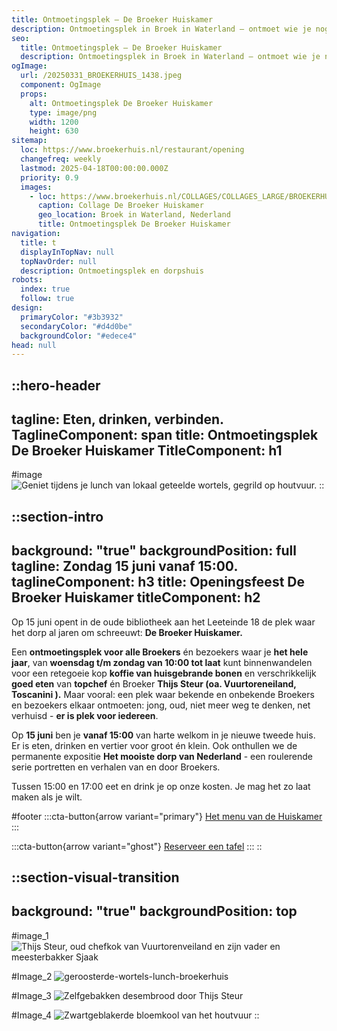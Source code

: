 ```yaml
---
title: Ontmoetingsplek – De Broeker Huiskamer
description: Ontmoetingsplek in Broek in Waterland – ontmoet wie je nog niet kende.
seo:
  title: Ontmoetingsplek – De Broeker Huiskamer
  description: Ontmoetingsplek in Broek in Waterland – ontmoet wie je nog niet kende
ogImage:
  url: /20250331_BROEKERHUIS_1438.jpeg
  component: OgImage
  props:
    alt: Ontmoetingsplek De Broeker Huiskamer
    type: image/png
    width: 1200
    height: 630
sitemap:
  loc: https://www.broekerhuis.nl/restaurant/opening
  changefreq: weekly
  lastmod: 2025-04-18T00:00:00.000Z
  priority: 0.9
  images:
    - loc: https://www.broekerhuis.nl/COLLAGES/COLLAGES_LARGE/BROEKERHUIS_COLLAGES.png
      caption: Collage De Broeker Huiskamer
      geo_location: Broek in Waterland, Nederland
      title: Ontmoetingsplek De Broeker Huiskamer
navigation:
  title: t
  displayInTopNav: null
  topNavOrder: null
  description: Ontmoetingsplek en dorpshuis
robots:
  index: true
  follow: true
design:
  primaryColor: "#3b3932"
  secondaryColor: "#d4d0be"
  backgroundColor: "#edece4"
head: null
---
```


::hero-header
---
tagline: Eten, drinken, verbinden.
TaglineComponent: span
title: Ontmoetingsplek De Broeker Huiskamer
TitleComponent: h1
---
#image
![Geniet tijdens je lunch van lokaal geteelde wortels, gegrild op houtvuur.](/20250331_BROEKERHUIS_1617.JPG)
::

::section-intro
---
background: "true"
backgroundPosition: full
tagline: Zondag 15 juni vanaf 15:00.
taglineComponent: h3
title: Openingsfeest De Broeker Huiskamer
titleComponent: h2
---
Op 15 juni opent in de oude bibliotheek aan het Leeteinde 18 de plek waar het dorp al jaren om schreeuwt: **De Broeker Huiskamer.**

Een **ontmoetingsplek voor alle Broekers** én bezoekers waar je **het hele jaar**, van **woensdag t/m zondag van 10:00 tot laat** kunt binnenwandelen voor een retegoeie kop **koffie van huisgebrande bonen** en verschrikkelijk **goed eten** van **topchef** én Broeker **Thijs Steur (oa. Vuurtoreneiland, Toscanini ).** Maar vooral: een plek waar bekende en onbekende Broekers en bezoekers elkaar ontmoeten: jong, oud, niet meer weg te denken, net verhuisd - **er is plek voor iedereen**.

Op **15 juni** ben je **vanaf 15:00** van harte welkom in je nieuwe tweede huis. Er is eten, drinken en vertier voor groot én klein. Ook onthullen we de permanente expositie **Het mooiste dorp van Nederland** - een roulerende serie portretten en verhalen van en door Broekers.

Tussen 15:00 en 17:00 eet en drink je op onze kosten. Je mag het zo laat maken als je wilt.

#footer
  :::cta-button{arrow variant="primary"}
  [Het menu van de Huiskamer](https://broekerhuis.nl/menu-broeker-huiskamer-wk18-juni.pdf)
  :::

  :::cta-button{arrow variant="ghost"}
  [Reserveer een tafel](https://live.tebi.co/ecom/reservations/282764_0a523a1d3711c0523566f753f2cb25e5f14ed781117e8ef82016152d6ff5c2c2)
  :::
::

::section-visual-transition
---
background: "true"
backgroundPosition: top
---
#image_1
![Thijs Steur, oud chefkok van Vuurtorenveiland en zijn vader en meesterbakker Sjaak](/20250331_BROEKERHUIS_0609.JPG)

#Image_2
![geroosterde-wortels-lunch-broekerhuis](/geroosterde-wortels-lunch-broekerhuis.JPG)

#Image_3
![Zelfgebakken desembrood door Thijs Steur](/20250310_BROEKERHUIS_TUINZAAL_060.JPG)

#Image_4
![Zwartgeblakerde bloemkool van het houtvuur](/bloemkool-van-de-bbq-de-broeker-huiskamer-restaurant.JPG)
::
